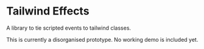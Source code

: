 # Tailwind Effects

A library to tie scripted events to tailwind classes.

This is currently a disorganised prototype. No working demo is included yet.
